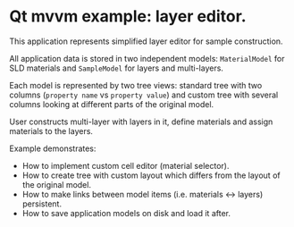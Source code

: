 # Qt mvvm example: layer editor.

This application represents simplified layer editor for sample construction.

All application data is stored in two independent models: `MaterialModel` for SLD
materials and `SampleModel` for layers and multi-layers.

Each model is represented by two tree views: standard tree with two columns (`property name`
vs `property value`) and custom tree with several columns looking at different parts of
the original model.

User constructs multi-layer with layers in it, define materials and assign materials to the layers.

Example demonstrates:

+ How to implement custom cell editor (material selector).
+ How to create tree with custom layout which differs from the layout of the original model.
+ How to make links between model items (i.e. materials <-> layers) persistent.
+ How to save application models on disk and load it after.


